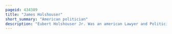 ```yaml
---
pageid: 434389
title: "James Holshouser"
short_summary: "American politician"
description: "Eubert Holshouser Jr. Was an american Lawyer and Politician who served as the 68th Governor of North Carolina from 1973 to 1977. He was the first republican Candidate elected Governor of the State since 1896. Born in boone north Carolina Holshouser sought to be a Sports Journalist before deciding to pursue a Law Degree. While attending Law School he developed an Interest in Politics and was elected to the north Carolina House of Representatives in 1962 where he focused on reforming Government and higher Education Institutions and Drug Abuse Legislation. In March 1966 he was elected Chairman of the north carolina republican Party and established the Organization's first permanent Staff he gained Prominence by opposing a Cigarette Tax."
---
```

